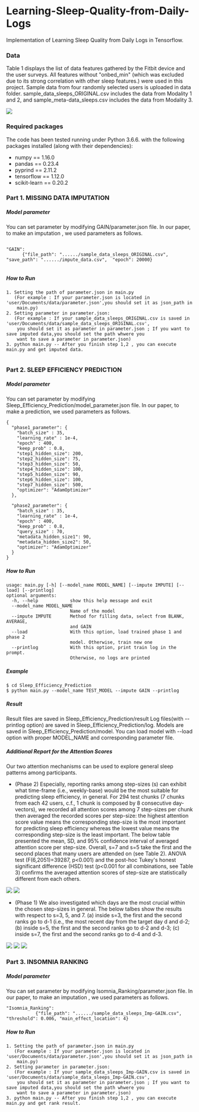 # Learning-Sleep-Quality-from-Daily-Logs
Implementation of Learning Sleep Quality from Daily Logs in Tensorflow.

### Data
Table 1 displays the list of data features gathered by the Fitbit device and the user surveys. All features without "onbed_min" (which was excluded due to its strong correlation with other sleep features.) were used in this project. 
Sample data from four randomly selected users is uploaded in data folder. sample_data_sleeps_ORIGINAL.csv includes the data from Modality 1 and 2, and sample_meta-data_sleeps.csv includes the data from Modality 3.

![](./image/data_description.png)


### Required packages
The code has been tested running under Python 3.6.6. with the following packages installed (along with their dependencies):

- numpy == 1.16.0
- pandas == 0.23.4
- pyprind == 2.11.2
- tensorflow == 1.12.0
- scikit-learn == 0.20.2


### Part 1. MISSING DATA IMPUTATION
##### Model parameter
You can set parameter by modifying GAIN/parameter.json file. In our paper, to make an imputation , we used parameters as 
follows.

```

"GAIN": 
      {"file_path": "....../sample_data_sleeps_ORIGINAL.csv", "save_path": "....../impute_data.csv",  "epoch": 20000}
      
```

##### How to Run
```
1. Setting the path of parameter.json in main.py
   (For example : If your parameter.json is located in 'user/Documents/data/parameter.json',you should set it as json_path in 
    main.py)
2. Setting parameter in parameter.json:
   (For example : If your sample_data_sleeps_ORIGINAL.csv is saved in 'user/Documents/data/sample_data_sleeps_ORIGINAL.csv',
    you should set it as parameter in parameter.json ; If you want to save imputed data,you should set the path whwere you       
    want to save a parameter in parameter.json)
3. python main.py -- After you finish step 1,2 , you can execute main.py and get imputed data.
                   
``` 

### Part 2. SLEEP EFFICIENCY PREDICTION
##### Model parameter
You can set parameter by modifying Sleep_Efficiency_Prediction/model_parameter.json file. In our paper, to make a prediction, we used parameters as follows.

```
{
  "phase1_parameter": {
    "batch_size" : 35,
    "learning_rate" : 1e-4,
    "epoch" : 400,
    "keep_prob" : 0.8,
    "step1_hidden_size": 200,
    "step2_hidden_size": 75,
    "step3_hidden_size": 50,
    "step4_hidden_size": 100,
    "step5_hidden_size": 90,
    "step6_hidden_size": 100, 
    "step7_hidden_size": 500,
    "optimizer": "AdamOptimizer"
  },
  
  "phase2_parameter": {
    "batch_size" : 35,
    "learning_rate" : 1e-4,
    "epoch" : 400,
    "keep_prob" : 0.8,
    "query_size" : 70,
    "metadata_hidden_size1": 90,
    "metadata_hidden_size2": 50,
    "optimizer": "AdamOptimizer"
  }
}
```

##### How to Run
```
usage: main.py [-h] [--model_name MODEL_NAME] [--impute IMPUTE] [--load] [--printlog]
optional arguments:
  -h, --help            show this help message and exit
  --model_name MODEL_NAME
                        Name of the model
  --impute IMPUTE       Method for filling data, select from BLANK, AVERAGE,
                        and GAIN
  --load                With this option, load trained phase 1 and phase 2
                        model. Otherwise, train new one
  --printlog            With this option, print train log in the prompt.
                        Otherwise, no logs are printed

```

##### Example
```
$ cd Sleep_Efficiency_Prediction
$ python main.py --model_name TEST_MODEL --impute GAIN --printlog
```


##### Result
Result files are saved in Sleep_Efficiency_Prediction/result
Log files(with --printlog option) are saved in Sleep_Efficiency_Prediction/log.
Models are saved in Sleep_Efficiency_Prediction/model.
You can load model with --load option with proper MODEL_NAME and corresponding parameter file.


##### Additional Report for the Attention Scores
Our two attention mechanisms can be used to explore general sleep patterns among participants.

- (Phase 2) Especially, reporting ranks among step-sizes (s) can exhibit what time-frame (i.e., weekly-base) would be the most suitable for predicting sleep efficiency, in general. For 294 test chunks (7 chunks from each 42 users, c.f., 1 chunk is composed by 8 consecutive day-vectors), we recorded all attention scores among 7 step-sizes per chunk then averaged the recorded scores per step-size: the highest attention score value means the corresponding step-size is the most important for predicting sleep efficiency whereas the lowest value means the corresponding step-size is the least important. The below table presented the mean, SD, and 95% confidence interval of averaged attention score per step-size. Overall, s=7 and s=5 take the first and the second places that many users are attended on (see Table 2). ANOVA test (F(6,2051)=39287, p<0.001) and the post-hoc Tukey's honest significant difference (HSD) test (p<0.001 for all combinations, see Table 3) confirms the averaged attention scores of step-size are statistically different from each others.

![](./image/statistics_among_step-sizes_using_294_test_chunks.png)
![](./image/.png)

- (Phase 1) We also investigated which days are the most crucial within the chosen step-sizes in general. The below talbes show the results with respect to s=3, 5, and 7. (a) inside s=3, the first and the second ranks go to d-1 (i.e., the most recent day from the target day d and d-2; (b) inside s=5, the first and the second ranks go to d-2 and d-3; (c) inside s=7, the first and the second ranks go to d-4 and d-3.

![](./image/statistics_among_previous_days_for_s=3.png)
![](./image/.png)
![](./image/.png)


### Part 3. INSOMNIA RANKING
##### Model parameter
You can set parameter by modifying Isomnia_Ranking/parameter.json file. In our paper, to make an imputation , we used 
parameters as follows.

```
"Isomnia_Ranking": 
           {"file_path": "....../sample_data_sleeps_Imp-GAIN.csv", "threshold": 0.006, "main_effect_location": 4}
```

##### How to Run
```
1. Setting the path of parameter.json in main.py
   (For example : If your parameter.json is located in 'user/Documents/data/parameter.json',you should set it as json_path in 
    main.py)
2. Setting parameter in parameter.json:
   (For example : If your sample_data_sleeps_Imp-GAIN.csv is saved in 'user/Documents/data/sample_data_sleeps_Imp-GAIN.csv',
    you should set it as parameter in parameter.json ; If you want to save imputed data,you should set the path whwere you       
    want to save a parameter in parameter.json)
3. python main.py -- After you finish step 1,2 , you can execute main.py and get rank result.

```

